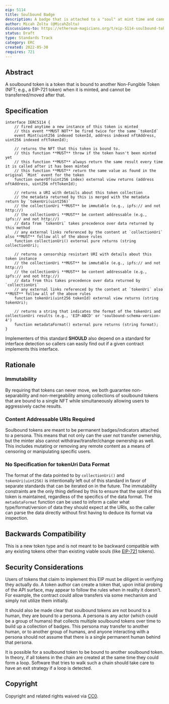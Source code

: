 ```yaml
---
eip: 5114
title: Soulbound Badge
description: A badge that is attached to a "soul" at mint time and cannot be transferred after that.
author: Micah Zoltu (@MicahZoltu)
discussions-to: https://ethereum-magicians.org/t/eip-5114-soulbound-token/9417
status: Draft
type: Standards Track
category: ERC
created: 2022-05-30
requires: 721
---
```


## Abstract
A soulbound token is a token that is bound to another Non-Fungible Token (NFT; e.g., a EIP-721 token) when it is minted, and cannot be transferred/moved after that.

## Specification
```solidity
interface IERC5114 {
    // fired anytime a new instance of this token is minted
    // this event **MUST NOT** be fired twice for the same `tokenId`
    event Mint(uint256 indexed tokenId, address indexed nftAddress, uint256 indexed nftTokenId);

    // returns the NFT that this token is bound to.
    // this function **MUST** throw if the token hasn't been minted yet
    // this function **MUST** always return the same result every time it is called after it has been minted
    // this function **MUST** return the same value as found in the original `Mint` event for the token
    function ownerOf(uint256 index) external view returns (address nftAddress, uint256 nftTokenId);

    // returns a URI with details about this token collection
    // the metadata returned by this is merged with the metadata return by `tokenUri(uint256)`
    // the collectionUri **MUST** be immutable (e.g., ipfs:// and not http://)
    // the collectionUri **MUST** be content addressable (e.g., ipfs:// and not http://)
    // data from `tokenUri` takes precedence over data returned by this method
    // any external links referenced by the content at `collectionUri` also **MUST** follow all of the above rules
    function collectionUri() external pure returns (string collectionUri);

    // returns a censorship resistant URI with details about this token instance
    // the collectionUri **MUST** be immutable (e.g., ipfs:// and not http://)
    // the collectionUri **MUST** be content addressable (e.g., ipfs:// and not http://)
    // data from this takes precedence over data returned by `collectionUri`
    // any external links referenced by the content at `tokenUri` also **MUST** follow all of the above rules
    function tokenUri(uint256 tokenId) external view returns (string tokenUri);

    // returns a string that indicates the format of the tokenUri and collectionUri results (e.g., 'EIP-ABCD' or 'soulbound-schema-version-4')
    function metadataFormat() external pure returns (string format);
}
```

Implementers of this standard **SHOULD** also depend on a standard for interface detection so callers can easily find out if a given contract implements this interface.

## Rationale
### Immutability
By requiring that tokens can never move, we both guarantee non-separability and non-mergeability among collections of soulbound tokens that are bound to a single NFT while simultaneously allowing users to aggressively cache results.
### Content Addressable URIs Required
Soulbound tokens are meant to be permanent badges/indicators attached to a persona. This means that not only can the user not transfer ownership, but the minter also cannot withdraw/transfer/change ownership as well. This includes mutating or removing any remote content as a means of censoring or manipulating specific users.
### No Specification for tokenUri Data Format
The format of the data pointed to by `collectionUri()` and `tokenUri(uint256)` is intentionally left out of this standard in favor of separate standards that can be iterated on in the future. The immutability constraints are the only thing defined by this to ensure that the spirit of this token is maintained, regardless of the specifics of the data format. The `metadataFormat` function can be used to inform a caller what type/format/version of data they should expect at the URIs, so the caller can parse the data directly without first having to deduce its format via inspection.

## Backwards Compatibility
This is a new token type and is not meant to be backward compatible with any existing tokens other than existing viable souls (like [EIP-721](./eip-721.md) tokens).

## Security Considerations
Users of tokens that claim to implement this EIP must be diligent in verifying they actually do. A token author can create a token that, upon initial probing of the API surface, may appear to follow the rules when in reality it doesn't. For example, the contract could allow transfers via some mechanism and simply not utilize them initially.

It should also be made clear that soulbound tokens are not bound to a human, they are bound to a persona. A persona is any actor (which could be a group of humans) that collects multiple soulbound tokens over time to build up a collection of badges. This persona may transfer to another human, or to another group of humans, and anyone interacting with a persona should not assume that there is a single permanent human behind that persona.

It is possible for a soulbound token to be bound to another soulbound token. In theory, if all tokens in the chain are created at the same time they could form a loop. Software that tries to walk such a chain should take care to have an exit strategy if a loop is detected.

## Copyright
Copyright and related rights waived via [CC0](../LICENSE.md).
